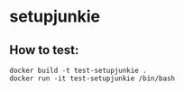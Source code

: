 # setupjunkie

## How to test:

```shell
docker build -t test-setupjunkie .
docker run -it test-setupjunkie /bin/bash
```